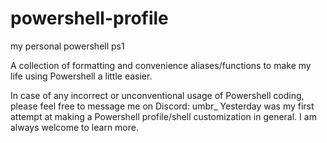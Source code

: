 # powershell-profile
my personal powershell ps1

A collection of formatting and convenience aliases/functions to make my life using Powershell a little easier.

In case of any incorrect or unconventional usage of Powershell coding, please feel free to message me on Discord: umbr_
Yesterday was my first attempt at making a Powershell profile/shell customization in general. I am always welcome to learn more.

